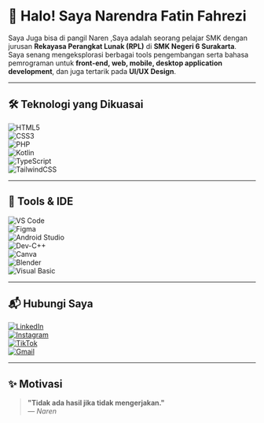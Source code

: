# 👋 Halo! Saya Narendra Fatin Fahrezi

Saya Juga bisa di pangil Naren ,Saya adalah seorang pelajar SMK dengan jurusan **Rekayasa Perangkat Lunak (RPL)** di **SMK Negeri 6 Surakarta**.  
Saya senang mengeksplorasi berbagai tools pengembangan serta bahasa pemrograman untuk **front-end, web, mobile, desktop application development**, dan juga tertarik pada **UI/UX Design**.  

---

## 🛠️ Teknologi yang Dikuasai

![HTML5](https://img.shields.io/badge/HTML5-E34F26?style=for-the-badge&logo=html5&logoColor=white)  
![CSS3](https://img.shields.io/badge/CSS3-1572B6?style=for-the-badge&logo=css3&logoColor=white)  
![PHP](https://img.shields.io/badge/PHP-777BB4?style=for-the-badge&logo=php&logoColor=white)  
![Kotlin](https://img.shields.io/badge/Kotlin-0095D5?style=for-the-badge&logo=kotlin&logoColor=white)  
![TypeScript](https://img.shields.io/badge/TypeScript-3178C6?style=for-the-badge&logo=typescript&logoColor=white)  
![TailwindCSS](https://img.shields.io/badge/Tailwind_CSS-38B2AC?style=for-the-badge&logo=tailwind-css&logoColor=white)  

---

## 🔧 Tools & IDE

![VS Code](https://img.shields.io/badge/VS%20Code-0078d7?style=for-the-badge&logo=visual-studio-code&logoColor=white)  
![Figma](https://img.shields.io/badge/Figma-F24E1E?style=for-the-badge&logo=figma&logoColor=white)  
![Android Studio](https://img.shields.io/badge/Android%20Studio-3DDC84?style=for-the-badge&logo=android-studio&logoColor=white)  
![Dev-C++](https://img.shields.io/badge/Dev%20C++-00599C?style=for-the-badge&logo=c%2B%2B&logoColor=white)  
![Canva](https://img.shields.io/badge/Canva-00C4CC?style=for-the-badge&logo=canva&logoColor=white)  
![Blender](https://img.shields.io/badge/Blender-F5792A?style=for-the-badge&logo=blender&logoColor=white)  
![Visual Basic](https://img.shields.io/badge/Visual%20Basic-5C2D91?style=for-the-badge&logo=.net&logoColor=white)  

---

## 📬 Hubungi Saya

[![LinkedIn](https://img.shields.io/badge/LinkedIn-0077B5?style=for-the-badge&logo=linkedin&logoColor=white)](#)  
[![Instagram](https://img.shields.io/badge/Instagram-E4405F?style=for-the-badge&logo=instagram&logoColor=white)](#)  
[![TikTok](https://img.shields.io/badge/TikTok-000000?style=for-the-badge&logo=tiktok&logoColor=white)](#)  
[![Gmail](https://img.shields.io/badge/Gmail-D14836?style=for-the-badge&logo=gmail&logoColor=white)](#)  

---

## ✨ Motivasi
> **"Tidak ada hasil jika tidak mengerjakan."**  
> — *Naren*
